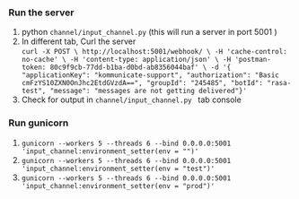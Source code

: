 
### Run the server
   1. python `channel/input_channel.py`  (this will run a server in port 5001 )
   2. In different tab, Curl the server         
                ``` curl -X POST \
                http://localhost:5001/webhook/ \
                -H 'cache-control: no-cache' \
                -H 'content-type: application/json' \
                -H 'postman-token: 80c9f9cb-77dd-b1ba-d0bd-ab8356044baf' \
                -d '{
                  "applicationKey": "kommunicate-support",
                  "authorization": "Basic cmFzYS10ZXN0OnJhc2EtdGVzdA==",
                  "groupId": "245485",
                  "botId": "rasa-test",
                  "message": "messages are not getting delivered"}'
                  ```              
   3. Check for output in `channel/input_channel.py ` tab console


### Run gunicorn
   1. `gunicorn --workers 5 --threads 6 --bind 0.0.0.0:5001 'input_channel:environment_setter(env = "")'`
   2. `gunicorn --workers 5 --threads 6 --bind 0.0.0.0:5001 'input_channel:environment_setter(env = "test")'`
   3. `gunicorn --workers 5 --threads 6 --bind 0.0.0.0:5001 'input_channel:environment_setter(env = "prod")'`
